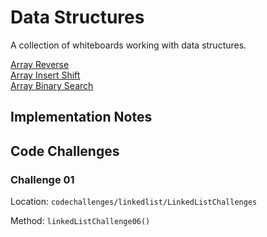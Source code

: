 # Data Structures

A collection of whiteboards working with data structures.

[Array Reverse](./lib/src/main/java/codechallenges/array-reverse/README.md)  
[Array Insert Shift](./lib/src/main/java/codechallenges/array-insert-shift/README.md)  
[Array Binary Search](./lib/src/main/java/codechallenges/arraybinarysearch/README.md)  

## Implementation Notes

## Code Challenges

### Challenge 01

Location: `codechallenges/linkedlist/LinkedListChallenges`

Method: `linkedListChallenge06()`
